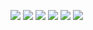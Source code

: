 ![](https://github.com/LIMON100/Dhaka-AI/blob/master/Ssd_Mobilent_v1/images/trtrrt.png?raw=true)
![](https://github.com/LIMON100/Dhaka-AI/blob/master/Ssd_Mobilent_v1/images/d1.png?raw=true)
![](https://github.com/LIMON100/Dhaka-AI/blob/master/Ssd_Mobilent_v1/images/d2.png?raw=true)
![](https://github.com/LIMON100/Dhaka-AI/blob/master/Ssd_Mobilent_v1/images/d3.png?raw=true)
![](https://github.com/LIMON100/Dhaka-AI/blob/master/Ssd_Mobilent_v1/images/d5.png?raw=true)
![](https://github.com/LIMON100/Dhaka-AI/blob/master/Ssd_Mobilent_v1/images/download%20(2).png?raw=true)
